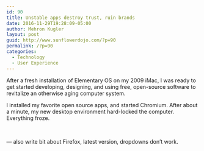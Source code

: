 ```yaml
---
id: 90
title: Unstable apps destroy trust, ruin brands
date: 2016-11-29T19:28:09-05:00
author: Mehron Kugler
layout: post
guid: http://www.sunflowerdojo.com/?p=90
permalink: /?p=90
categories:
  - Technology
  - User Experience
---
```

After a fresh installation of Elementary OS on my 2009 iMac, I was ready to get started developing, designing, and using free, open-source software to revitalize an otherwise aging computer system.

I installed my favorite open source apps, and started Chromium. After about a minute, my new desktop environment hard-locked the computer. Everything froze.

<!--more-->

&nbsp;

&#8212; also write bit about Firefox, latest version, dropdowns don&#8217;t work.